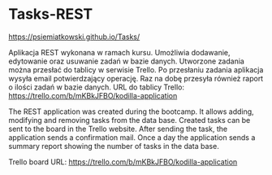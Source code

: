 # Tasks-REST
https://psiemiatkowski.github.io/Tasks/

Aplikacja REST wykonana w ramach kursu. Umożliwia dodawanie, edytowanie oraz usuwanie zadań w bazie danych. Utworzone zadania można przesłać do tablicy w serwisie Trello. Po przesłaniu zadania aplikacja wysyła email potwierdzający operację. Raz na dobę przesyła również raport o ilości zadań w bazie danych.
URL do tablicy Trello: https://trello.com/b/mKBkJFBO/kodilla-application


The REST application was created during the bootcamp. It allows adding, modifying and removing tasks from the data base. Created tasks can be sent to the board in the Trello website. After sending the task, the application sends a confirmation mail. Once a day the application sends a summary report showing the number of tasks in the data base.

Trello board URL: https://trello.com/b/mKBkJFBO/kodilla-application
